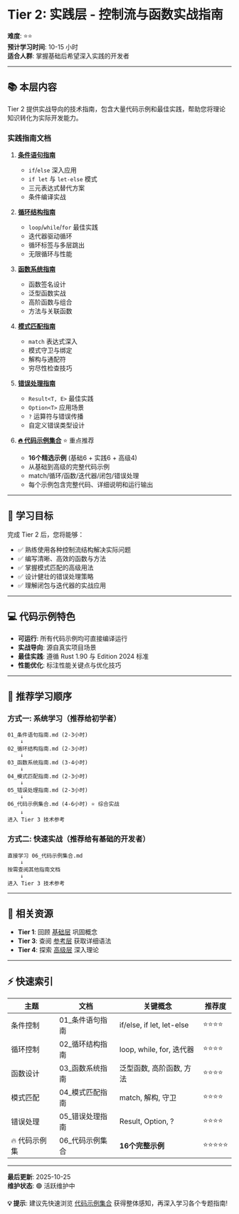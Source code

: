 # Tier 2: 实践层 - 控制流与函数实战指南

**难度**: ⭐⭐  
**预计学习时间**: 10-15 小时  
**适合人群**: 掌握基础后希望深入实践的开发者

---

## 📚 本层内容

Tier 2 提供实战导向的技术指南，包含大量代码示例和最佳实践，帮助您将理论知识转化为实际开发能力。

### 实践指南文档

1. **[条件语句指南](./01_条件语句指南.md)**
   - `if`/`else` 深入应用
   - `if let` 与 `let-else` 模式
   - 三元表达式替代方案
   - 条件编译实战

2. **[循环结构指南](./02_循环结构指南.md)**
   - `loop`/`while`/`for` 最佳实践
   - 迭代器驱动循环
   - 循环标签与多层跳出
   - 无限循环与性能

3. **[函数系统指南](./03_函数系统指南.md)**
   - 函数签名设计
   - 泛型函数实战
   - 高阶函数与组合
   - 方法与关联函数

4. **[模式匹配指南](./04_模式匹配指南.md)**
   - `match` 表达式深入
   - 模式守卫与绑定
   - 解构与通配符
   - 穷尽性检查技巧

5. **[错误处理指南](./05_错误处理指南.md)**
   - `Result<T, E>` 最佳实践
   - `Option<T>` 应用场景
   - `?` 运算符与错误传播
   - 自定义错误类型设计

6. **[🔥 代码示例集合](./06_代码示例集合.md)** ⭐ 重点推荐
   - **16个精选示例** (基础6 + 实践6 + 高级4)
   - 从基础到高级的完整代码示例
   - match/循环/函数/迭代器/闭包/错误处理
   - 每个示例包含完整代码、详细说明和运行输出

---

## 🎯 学习目标

完成 Tier 2 后，您将能够：

- ✅ 熟练使用各种控制流结构解决实际问题
- ✅ 编写清晰、高效的函数与方法
- ✅ 掌握模式匹配的高级用法
- ✅ 设计健壮的错误处理策略
- ✅ 理解闭包与迭代器的实战应用

---

## 💻 代码示例特色

- **可运行**: 所有代码示例均可直接编译运行
- **实战导向**: 源自真实项目场景
- **最佳实践**: 遵循 Rust 1.90 与 Edition 2024 标准
- **性能优化**: 标注性能关键点与优化技巧

---

## 📖 推荐学习顺序

### 方式一: 系统学习（推荐给初学者）

```text
01_条件语句指南.md (2-3小时)
    ↓
02_循环结构指南.md (2-3小时)
    ↓
03_函数系统指南.md (3-4小时)
    ↓
04_模式匹配指南.md (2-3小时)
    ↓
05_错误处理指南.md (2-3小时)
    ↓
06_代码示例集合.md (4-6小时) ⭐ 综合实战
    ↓
进入 Tier 3 技术参考
```

### 方式二: 快速实战（推荐给有基础的开发者）

```text
直接学习 06_代码示例集合.md
    ↓
按需查阅其他指南文档
    ↓
进入 Tier 3 技术参考
```

---

## 🔗 相关资源

- **Tier 1**: 回顾 [基础层](../tier_01_foundations/) 巩固概念
- **Tier 3**: 查阅 [参考层](../tier_03_references/) 获取详细语法
- **Tier 4**: 探索 [高级层](../tier_04_advanced/) 深入理论

---

## ⚡ 快速索引

| 主题 | 文档 | 关键概念 | 推荐度 |
|------|------|---------|--------|
| 条件控制 | 01_条件语句指南 | if/else, if let, let-else | ⭐⭐⭐⭐ |
| 循环控制 | 02_循环结构指南 | loop, while, for, 迭代器 | ⭐⭐⭐⭐ |
| 函数设计 | 03_函数系统指南 | 泛型函数, 高阶函数, 方法 | ⭐⭐⭐⭐ |
| 模式匹配 | 04_模式匹配指南 | match, 解构, 守卫 | ⭐⭐⭐⭐ |
| 错误处理 | 05_错误处理指南 | Result, Option, ? | ⭐⭐⭐⭐ |
| 🔥 代码示例集 | 06_代码示例集合 | **16个完整示例** | ⭐⭐⭐⭐⭐ |

---

**最后更新**: 2025-10-25  
**维护状态**: 🟢 活跃维护中

**💡 提示**: 建议先快速浏览 [代码示例集合](./06_代码示例集合.md) 获得整体感知，再深入学习各个专题指南!
